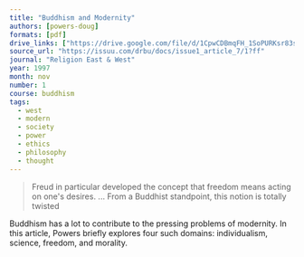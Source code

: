 ```yaml
---
title: "Buddhism and Modernity"
authors: [powers-doug]
formats: [pdf]
drive_links: ["https://drive.google.com/file/d/1CpwCDBmqFH_1SoPURKsr83s8gOOB2Zrw/view?usp=drivesdk"]
source_url: "https://issuu.com/drbu/docs/issue1_article_7/1?ff"
journal: "Religion East & West"
year: 1997
month: nov
number: 1
course: buddhism
tags:
  - west
  - modern
  - society
  - power
  - ethics
  - philosophy
  - thought
---
```


> Freud in particular developed the concept that freedom means acting on one's desires. ... From a Buddhist standpoint, this notion is totally twisted

Buddhism has a lot to contribute to the pressing problems of modernity. In this article, Powers briefly explores four such domains: individualism, science, freedom, and morality.
